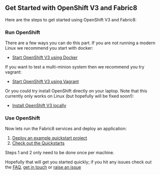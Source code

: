 ## Get Started with OpenShift V3 and Fabric8

Here are the steps to get started using OpenShift V3 and Fabric8:

### Run OpenShift

There are a few ways you can do this part. If you are not running a modern Linux we recommend you start with docker:

* [Start OpenShift V3 using Docker](openShiftDocker.html)

If you want to test a multi-minion system then we recommend you try vagrant:

* [Start OpenShift V3 using Vagrant](openShiftVagrant.html)

Or you could try install OpenShift directly on your laptop. Note that this currently only works on Linux (but hopefully will be fixed soon!):

* [Install OpenShift V3 locally](openShiftInstall.html)

### Use OpenShift

Now lets run the Fabric8 services and deploy an application:

1. [Deploy an example quickstart project](http://fabric8.io/guide/example.html)
1. [Check out the Quickstarts](quickstarts.html)

Steps 1 and 2 only need to be done once per machine.

Hopefully that will get you started quickly; if you hit any issues check out the [FAQ](http://fabric8.io/guide/FAQ.html), [get in touch](http://fabric8.io/community/index.html) or [raise an issue](https://github.com/fabric8io/fabric8/issues)
